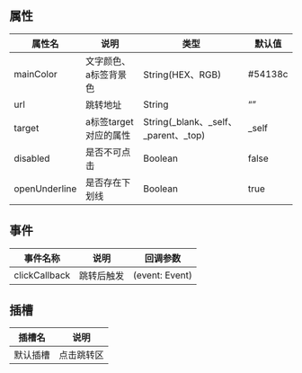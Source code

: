 ## 属性

| 属性名        | 说明                  | 类型                                 | 默认值   |
| ------------- | --------------------- | ------------------------------------ | -------- |
| mainColor     | 文字颜色、a标签背景色 | String(HEX、RGB)                     | \#54138c |
| url           | 跳转地址              | String                               | “”       |
| target        | a标签target对应的属性 | String(_blank、_self、_parent、_top) | _self    |
| disabled      | 是否不可点击          | Boolean                              | false    |
| openUnderline | 是否存在下划线        | Boolean                              | true     |



## 事件

| 事件名称      | 说明       | 回调参数       |
| ------------- | ---------- | -------------- |
| clickCallback | 跳转后触发 | (event: Event) |



## 插槽

| 插槽名   | 说明       |
| -------- | ---------- |
| 默认插槽 | 点击跳转区 |

